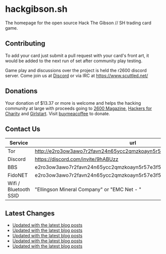 # hackgibson.sh
The homepage for the open source Hack The Gibson // SH trading card game.


## Contributing

To add your card just submit a pull request with your card's front art, it would be added to the next run of set after community play testing.

Game play and discussions over the project is held the r2600 discord server. Come join us at [Discord](https://discord.com/invite/9hABUzz) or via IRC at https://www.scuttled.net/


## Donations

Your donation of $13.37 or more is welcome and helps the hacking community at large with proceeds going to [2600 Magazine](https://2600.com/), [Hackers for Charity](https://hackersforcharity.org) and [Girlstart](https://girlstart.org).  Visit [buymeacoffee](https://www.buymeacoffee.com/hackgibson.sh) to donate.


## Contact Us

Service | url
-|-
Tor | http://e2ro3ow3awo7r2favn24n65ycc2qmzkoayn5r57e3f56nvjwdcgg32ad.onion
Discord | https://discord.com/invite/9hABUzz
BBS | e2ro3ow3awo7r2favn24n65ycc2qmzkoayn5r57e3f56nvjwdcgg32ad.onion:23
FidoNET | e2ro3ow3awo7r2favn24n65ycc2qmzkoayn5r57e3f56nvjwdcgg32ad.onion:24554
Wifi / Bluetooth SSID | "Ellingson Mineral Company" or "EMC Net - <fidonet address>"

## Latest Changes
<!-- BLOG-POST-LIST:START -->
- [Updated with the latest blog posts](https://github.com/DFW2600/hackgibson.sh/commit/2fa16ce4a67df86ce8f47e3f3323280b87b930ef)
- [Updated with the latest blog posts](https://github.com/DFW2600/hackgibson.sh/commit/e5fa6fb204fcf5a97b2859fa3d6c5090269111f8)
- [Updated with the latest blog posts](https://github.com/DFW2600/hackgibson.sh/commit/80e36ce206982b718e9e0fc6dd7f5c61bedf0c54)
- [Updated with the latest blog posts](https://github.com/DFW2600/hackgibson.sh/commit/00c79f96b5ddfab98865aa7208026b34a909bef6)
- [Updated with the latest blog posts](https://github.com/DFW2600/hackgibson.sh/commit/20bd238659b1b4aa25d6425fd8ab47a411008547)
<!-- BLOG-POST-LIST:END -->
